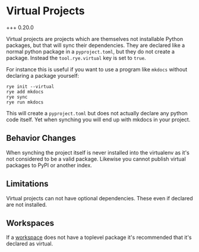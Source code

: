 # Virtual Projects

+++ 0.20.0

Virtual projects are projects which are themselves not installable Python
packages, but that will sync their dependencies.  They are declared like a
normal python package in a `pyproject.toml`, but they do not create a package.
Instead the `tool.rye.virtual` key is set to `true`.

For instance this is useful if you want to use a program like `mkdocs` without
declaring a package yourself:

```
rye init --virtual
rye add mkdocs
rye sync
rye run mkdocs
```

This will create a `pyproject.toml` but does not actually declare any python code itself.
Yet when synching you will end up with mkdocs in your project.

## Behavior Changes

When synching the project itself is never installed into the virtualenv as it's not
considered to be a valid package.  Likewise you cannot publish virtual packages to
PyPI or another index.

## Limitations

Virtual projects can not have optional dependencies.  These even if declared are not
installed.

## Workspaces

If a [workspace](../workspaces/) does not have a toplevel package it's
recommended that it's declared as virtual.
